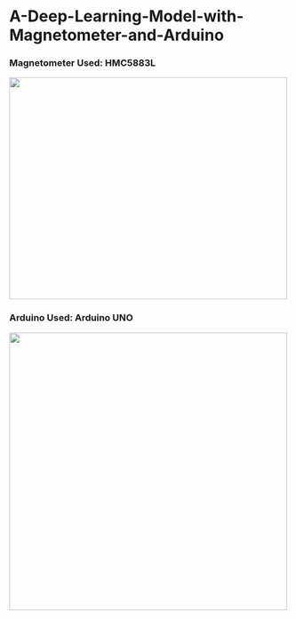 # A-Deep-Learning-Model-with-Magnetometer-and-Arduino


### Magnetometer Used: HMC5883L

<img src="https://pg-cdn-a2.datacaciques.com/17/04/26/76fy0ou8em3bj61o/628e046d0289c88f.jpg" width="500" height="400"/>

### Arduino Used: Arduino UNO
<img src="https://wolles-elektronikkiste.de/wp-content/uploads/2019/07/UNO_2.jpg" width="500"/>
